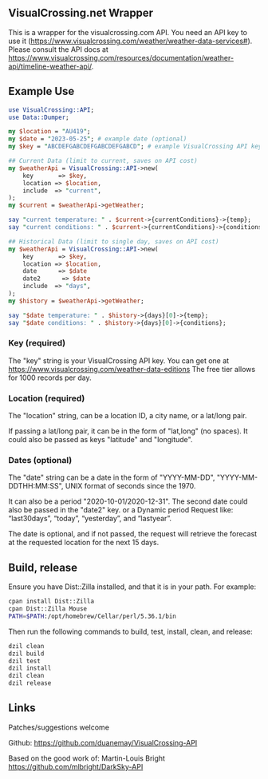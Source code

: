 ## VisualCrossing.net Wrapper

This is a wrapper for the visualcrossing.com API. You need an API key to
use it (https://www.visualcrossing.com/weather/weather-data-services#). Please consult the API docs at https://www.visualcrossing.com/resources/documentation/weather-api/timeline-weather-api/.

## Example Use

```perl
use VisualCrossing::API;
use Data::Dumper;

my $location = "AU419";
my $date = "2023-05-25"; # example date (optional)
my $key = "ABCDEFGABCDEFGABCDEFGABCD"; # example VisualCrossing API key

## Current Data (limit to current, saves on API cost)
my $weatherApi = VisualCrossing::API->new(
    key       => $key,
    location => $location,
    include  => "current",
);
my $current = $weatherApi->getWeather;

say "current temperature: " . $current->{currentConditions}->{temp};
say "current conditions: " . $current->{currentConditions}->{conditions};

## Historical Data (limit to single day, saves on API cost)
my $weatherApi = VisualCrossing::API->new(
    key       => $key,
    location => $location,
    date      => $date
    date2      => $date
    include  => "days",
);
my $history = $weatherApi->getWeather;

say "$date temperature: " . $history->{days}[0]->{temp};
say "$date conditions: " . $history->{days}[0]->{conditions};
```

### Key (required)

The "key" string is your VisualCrossing API key. You can get one at https://www.visualcrossing.com/weather-data-editions
The free tier allows for 1000 records per day.

### Location (required)

The "location" string, can be a location ID, a city name, or a lat/long pair.

If passing a lat/long pair, it can be in the form of "lat,long" (no spaces).
It could also be passed as keys "latitude" and "longitude".

### Dates  (optional)

The "date" string can be a date in the form of "YYYY-MM-DD", "YYYY-MM-DDTHH:MM:SS", UNIX format of seconds since the 1970.

It can also be a period "2020-10-01/2020-12-31". The second date could also be passed in the "date2" key.
or a Dynamic period Request like: “last30days”, “today”, “yesterday”, and “lastyear”.  

The date is optional, and if not passed, the request will retrieve the forecast at the requested location for the next 15 days.

## Build, release

Ensure you have Dist::Zilla installed, and that it is in your path. 
For example:

```bash
cpan install Dist::Zilla
cpan Dist::Zilla Mouse
PATH=$PATH:/opt/homebrew/Cellar/perl/5.36.1/bin
```

Then run the following commands to build, test, install, clean, and release:

```sh
dzil clean
dzil build
dzil test
dzil install
dzil clean
dzil release
```

## Links

Patches/suggestions welcome

Github: https://github.com/duanemay/VisualCrossing-API

Based on the good work of: Martin-Louis Bright https://github.com/mlbright/DarkSky-API
